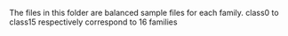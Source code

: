 The files in this folder are balanced sample files for each family.
class0 to class15 respectively correspond to 16 families
